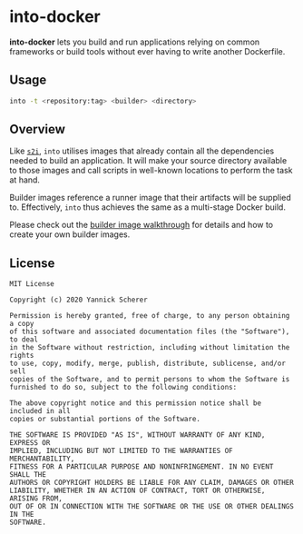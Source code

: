 # into-docker

**into-docker** lets you build and run applications relying on common frameworks
or build tools without ever having to write another Dockerfile.

## Usage

```sh
into -t <repository:tag> <builder> <directory>
```

## Overview

Like [`s2i`][s2i], `into` utilises images that already contain all the
dependencies needed to build an application. It will make your source directory
available to those images and call scripts in well-known locations to perform
the task at hand.

Builder images reference a runner image that their artifacts will be supplied
to. Effectively, `into` thus achieves the same as a multi-stage Docker build.

Please check out the [builder image walkthrough](doc/BUILDER_IMAGES.md) for
details and how to create your own builder images.

[s2i]: https://github.com/openshift/source-to-image

## License

```
MIT License

Copyright (c) 2020 Yannick Scherer

Permission is hereby granted, free of charge, to any person obtaining a copy
of this software and associated documentation files (the "Software"), to deal
in the Software without restriction, including without limitation the rights
to use, copy, modify, merge, publish, distribute, sublicense, and/or sell
copies of the Software, and to permit persons to whom the Software is
furnished to do so, subject to the following conditions:

The above copyright notice and this permission notice shall be included in all
copies or substantial portions of the Software.

THE SOFTWARE IS PROVIDED "AS IS", WITHOUT WARRANTY OF ANY KIND, EXPRESS OR
IMPLIED, INCLUDING BUT NOT LIMITED TO THE WARRANTIES OF MERCHANTABILITY,
FITNESS FOR A PARTICULAR PURPOSE AND NONINFRINGEMENT. IN NO EVENT SHALL THE
AUTHORS OR COPYRIGHT HOLDERS BE LIABLE FOR ANY CLAIM, DAMAGES OR OTHER
LIABILITY, WHETHER IN AN ACTION OF CONTRACT, TORT OR OTHERWISE, ARISING FROM,
OUT OF OR IN CONNECTION WITH THE SOFTWARE OR THE USE OR OTHER DEALINGS IN THE
SOFTWARE.
```
